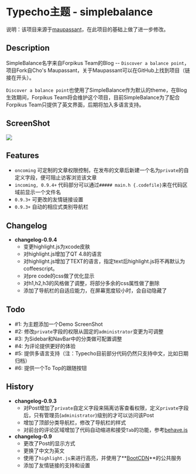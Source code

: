 # Typecho主题 - simplebalance
说明：该项目来源于[maupassant](https://github.com/pagecho/maupassant/)，在此项目的基础上做了进一步修改。

## Description
SimpleBalance名字来自Forpikus Team的Blog -- ```Discover a balance point```，项目Fork自Cho's Maupassant，关于Maupassant可以在GitHub上找到项目（链接在开头）。

```Discover a balance point```也使用了SimpleBalance作为默认的theme，在Blog生效期间，Forpikus Team将会维护这个项目，目前SimpleBalance为了配合Forpikus Team只提供了英文界面，后期将加入多语言支持。

## ScreenShot
![][screenshot]

## Features
- ```oncoming``` 可定制的文章权限控制，在发布的文章后新建一个名为```private```的自定义字段，便可阻止访客浏览该文章
- ```incoming, 0.9.4+``` 代码部分可以通过```##### main.h {.codefile}```来在代码区域前显示一个文件名
- ```0.9.3+``` 可更改的友情链接设置
- ```0.9.3+``` 自动的相应式类别导航栏

## Changelog
- **changelog-0.9.4**
    - 变更highlight.js为xcode皮肤
    - 对highlight.js增加了QT 4.8的语言
    - 对highlight.js增加了TEXT的语言，指定text后highlight.js将不再默认为coffeescript。
    - 对pre code的css做了优化显示
    - 对h1,h2,h3的风格做了调整，将部分多余的css属性做了删除
    - 添加了导航栏的自适应能力，在屏幕宽度较小时，会自动隐藏了

## Todo
- \#1: 为主题添加一个Demo ScreenShot
- \#2: 修改```private```字段的权限从固定的```administrator```变更为可调整
- \#3: 为Sidebar和NavBar中的分类做可配置调整
- \#4: 为评论提供更好的体验
- \#5: 提供多语言支持（注：Typecho目前部分代码仍然只支持中文，比如日期归档）
- \#6: 提供一个To Top的跟随按钮

## History
- **changelog-0.9.3**
    - 对Post增加了```private```自定义字段来隔离访客查看权限，定义```private```字段后，只有管理员(```administrator```)级别的才可以访问该Post
    - 增加了顶部分类导航栏，修改了导航栏的样式
    - 对前台的评论区域增加了代码自动缩进和接受```Tab```的功能，参考[behave.js][behave]
- **changelog-0.9<init>**
    - 更改了Post的显示方式
    - 更换了中文为英文
    - 使用了```highlight.js```来进行高亮，并使用了**[BootCDN][bootcdn]**的公共服务
    - 添加了友情链接的支持和设置


[bootcdn]: http://bootcdn.cn/
[behave]: http://jakiestfu.github.io/Behave.js
[themeurl]: http://forpikus.com/resources/typecho-theme-simplebalance-0.9.3-20150215.7z
[blog]: http://forpikus.com/blog
[screenshot]: https://raw.githubusercontent.com/forpikus/typecho-theme-simplebalance/master/screenshot.png